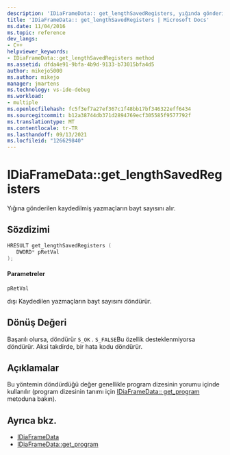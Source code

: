 ```yaml
---
description: 'IDiaFrameData:: get_lengthSavedRegisters, yığında gönderilen kayıtlı yazmaçların bayt sayısını alır.'
title: 'IDiaFrameData:: get_lengthSavedRegisters | Microsoft Docs'
ms.date: 11/04/2016
ms.topic: reference
dev_langs:
- C++
helpviewer_keywords:
- IDiaFrameData::get_lengthSavedRegisters method
ms.assetid: dfda4e91-9bfa-4b9d-9133-b73015bfa4d5
author: mikejo5000
ms.author: mikejo
manager: jmartens
ms.technology: vs-ide-debug
ms.workload:
- multiple
ms.openlocfilehash: fc5f3ef7a27ef367c1f48bb17bf346322eff6434
ms.sourcegitcommit: b12a38744db371d2894769ecf305585f9577792f
ms.translationtype: MT
ms.contentlocale: tr-TR
ms.lasthandoff: 09/13/2021
ms.locfileid: "126629840"
---
```

# <a name="idiaframedataget_lengthsavedregisters"></a>IDiaFrameData::get_lengthSavedRegisters
Yığına gönderilen kaydedilmiş yazmaçların bayt sayısını alır.

## <a name="syntax"></a>Sözdizimi

```C++
HRESULT get_lengthSavedRegisters ( 
   DWORD* pRetVal
);
```

#### <a name="parameters"></a>Parametreler
 `pRetVal`

dışı Kaydedilen yazmaçların bayt sayısını döndürür.

## <a name="return-value"></a>Dönüş Değeri
 Başarılı olursa, döndürür `S_OK` . `S_FALSE`Bu özellik desteklenmiyorsa döndürür. Aksi takdirde, bir hata kodu döndürür.

## <a name="remarks"></a>Açıklamalar
 Bu yöntemin döndürdüğü değer genellikle program dizesinin yorumu içinde kullanılır (program dizesinin tanımı için [IDiaFrameData:: get_program](../../debugger/debug-interface-access/idiaframedata-get-program.md) metoduna bakın).

## <a name="see-also"></a>Ayrıca bkz.
- [IDiaFrameData](../../debugger/debug-interface-access/idiaframedata.md)
- [IDiaFrameData::get_program](../../debugger/debug-interface-access/idiaframedata-get-program.md)
